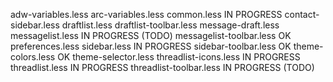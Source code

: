 adw-variables.less
arc-variables.less
common.less						IN PROGRESS
contact-sidebar.less
draftlist.less
draftlist-toolbar.less
message-draft.less
messagelist.less				IN PROGRESS (TODO)
messagelist-toolbar.less		OK
preferences.less
sidebar.less					IN PROGRESS
sidebar-toolbar.less			OK
theme-colors.less				OK
theme-selector.less
threadlist-icons.less			IN PROGRESS
threadlist.less					IN PROGRESS
threadlist-toolbar.less			IN PROGRESS (TODO)
